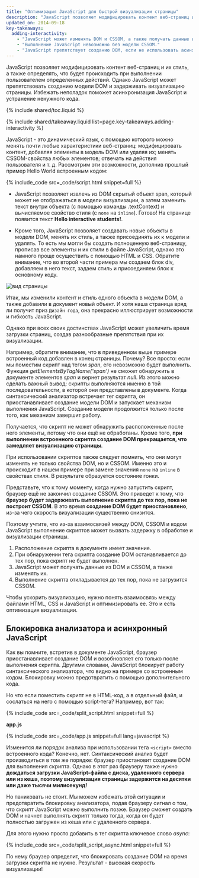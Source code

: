 ```yaml
---
title: "Оптимизация JavaScript для быстрой визуализации страницы"
description: "JavaScript позволяет модифицировать контент веб-страниц и их стиль, а также определять, что будет происходить при выполнении пользователем определенных действий. Однако JavaScript может препятствовать созданию модели DOM и задерживать визуализацию страницы. Избежать неполадок поможет асинхронизация JavaScript и устранение ненужного кода."
updated_on: 2014-09-18
key-takeaways:
  adding-interactivity:
    - "JavaScript может изменять DOM и CSSOM, а также получать данные из этих моделей."
    - "Выполнение JavaScript невозможно без модели CSSOM."
    - "JavaScript препятствует созданию DOM, если не использовать асинхронизацию."
---
```

<p class="intro">
  JavaScript позволяет модифицировать контент веб-страниц и их стиль, а также определять, что будет происходить при выполнении пользователем определенных действий. Однако JavaScript может препятствовать созданию модели DOM и задерживать визуализацию страницы. Избежать неполадок поможет асинхронизация JavaScript и устранение ненужного кода.
</p>


{% include shared/toc.liquid %}

{% include shared/takeaway.liquid list=page.key-takeaways.adding-interactivity %}

JavaScript - это динамический язык, с помощью которого можно менять почти любые характеристики веб-страниц: модифицировать контент, добавляя элементы в модель DOM или удаляя их; менять CSSOM-свойства любых элементов; отвечать на действия пользователя и т. д. Рассмотрим эти возможности, дополнив прошлый пример Hello World встроенным кодом:

{% include_code src=_code/script.html snippet=full %}

* JavaScript позволяет извлечь из DOM скрытый объект span, который может не отображаться в модели визуализации, а затем заменить текст внутри объекта (с помощью команды .textContext) и вычисляемое свойство стиля (с `none` на `inline`). Готово! На странице появится текст **Hello interactive students!**.

* Кроме того, JavaScript позволяет создавать новые объекты в модели DOM, менять их стиль, а также присоединять их к модели и удалять. То есть мы могли бы создать полноценную веб-страницу, прописав все элементы и их стили в файле JavaScript, однако это намного проще осуществить с помощью HTML и CSS. Обратите внимание, что во второй части примера мы создаем блок div, добавляем в него текст, задаем стиль и присоединяем блок к основному коду.

<img src="images/device-js-small.png" class="center" alt="вид страницы">

Итак, мы изменили контент и стиль одного объекта в модели DOM, а также добавили в документ новый объект. И хотя наша страница вряд ли получит приз `Дизайн года`, она прекрасно иллюстрирует возможности и гибкость JavaScript.

Однако при всех своих достинствах JavaScript может увеличить время загрузки страниц, создав разнообразные препятствия при их визуализации.

Например, обратите внимание, что в приведенном выше примере встроенный код добавлен в конец страницы. Почему? Все просто: если мы поместим скрипт над тегом _span_, его невозможно будет выполнить. Функция _getElementsByTagName('span')_ не сможет обнаружить в документе элементов _span_ и вернет результат _null_. Из этого можно сделать важный вывод: скрипты выполняются именно в той последовательности, в которой они представлены в документе. Когда синтаксический анализатор встречает тег скрипта, он приостанавливает создание модели DOM и запускает механизм выполнения JavaScript. Создание модели продолжится только после того, как механизм завершит работу. 

Получается, что скрипт не может обнаружить расположенные после него элементы, потому что они ещё не обработаны. Кроме того, **при выполнении встроенного скрипта создание DOM прекращается, что замедляет визуализацию страницы**.

При использовании скриптов также следует помнить, что они могут изменять не только свойства DOM, но и CSSOM. Именно это и происходит в нашем примере при замене значения `none` на `inline` в свойствах стиля. В результате образуется состояние гонки.

Представьте, что к тому моменту, когда нужно запустить скрипт, браузер ещё не закончил создание CSSOM. Это приведет к тому, что **браузер будет задерживать выполнение скрипта до тех пор, пока не построит CSSOM**. В это время **создание DOM будет приостановлено**, из-за чего скорость визуализации существенно снизится.

Поэтому учтите, что из-за взаимосвязей между DOM, CSSOM и кодом JavaScript выполнение скриптов может вызвать задержку в обработке и визуализации страницы.

1. Расположение скрипта в документе имеет значение.
2. При обнаружении тега скрипта создание DOM останавливается до тех пор, пока скрипт не будет выполнен.
3. JavaScript может получать данные из DOM и CSSOM, а также изменять их.
4. Выполнение скрипта откладывается до тех пор, пока не загрузится CSSOM.

Чтобы ускорить визуализацию, нужно понять взаимосвязь между файлами HTML, CSS и JavaScript и оптимизировать ее. Это и есть оптимизация визуализации.


## Блокировка анализатора и асинхронный JavaScript

Как вы помните, встретив в документе JavaScript, браузер приостанавливает создание DOM и возобновляет его только после выполнения скрипта. Другими словами, JavaScript блокирует работу синтаксического анализатора, что видно на примере со встроенным кодом. Блокировку можно предотвратить с помощью дополнительного кода.

Но что если поместить скрипт не в HTML-код, а в отдельный файл, и сослаться на него с помощью script-тега? Например, вот так:

{% include_code src=_code/split_script.html snippet=full %}

**app.js**

{% include_code src=_code/app.js snippet=full lang=javascript %}

Изменится ли порядок анализа при использовании тега `<script>` вместо встроенного кода? Конечно, нет. Синтаксический анализ будет производиться в том же порядке: браузер приостановит создание DOM для выполнения скрипта. Однако в этот раз браузеру также нужно **дождаться загрузки JavaScript-файла с диска, удаленного сервера или из кеша, поэтому визуализация страницы задержится на десятки или даже тысячи милисекунд!**

Но паниковать не стоит. Мы можем избежать этой ситуации и предотвратить блокировку анализатора, подав браузеру сигнал о том, что скрипт JavaScript можно выполнить позже. Браузер сможет создать DOM и начнет выполнять скрипт только тогда, когда он будет полностью загружен из кеша или с удаленного сервера.

Для этого нужно просто добавить в тег скрипта ключевое слово _async_:

{% include_code src=_code/split_script_async.html snippet=full %}

По нему браузер определит, что блокировать создание DOM на время загрузки скрипта не нужно. Результат - высокая скорость визуализации!



